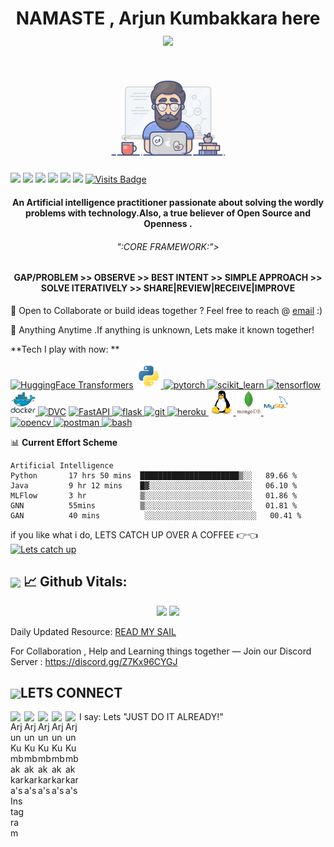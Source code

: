 <p align = "center">
 
 <h1><p align="center">NAMASTE ,  Arjun Kumbakkara  here <a href="https://arjunkumbakkara.github.io/"><img src="https://media.giphy.com/media/hvRJCLFzcasrR4ia7z/giphy.gif" width="35px"></h1></a></p>
 
 <p align="center" ><img 
 src="https://github.com/arjunKumbakkara/arjunkumbakkara/blob/main/assets/UltimateCoding1.gif" width="40%"/></p>
 
[<img src ="https://img.shields.io/badge/portfolio-%23.svg?&style=for-the-badge&logo=&logoColor=white%22">](https://arjunkumbakkara.github.io/)
[<img src="https://img.shields.io/badge/twitter-%231DA1F2.svg?&style=for-the-badge&logo=twitter&logoColor=white" />](https://twitter.com/arjunkumbakkara) 
[<img src="https://img.shields.io/badge/linkedin-%230077B5.svg?&style=for-the-badge&logo=linkedin&logoColor=white" />](https://www.linkedin.com/in/arjunkumbakkara/)
[<img src = "https://img.shields.io/badge/Medium-12100E?style=for-the-badge&logo=medium&logoColor=white">](https://medium.com/@arjunkumbakkara)
[<img src = "https://img.shields.io/badge/instagram-%23E4405F.svg?&style=for-the-badge&logo=instagram&logoColor=white">](https://www.instagram.com/arjunkumbakkara_/)
[<img src="https://img.shields.io/badge/facebook-%231877F2.svg?&style=for-the-badge&logo=facebook&logoColor=white" />](https://www.facebook.com/arjun.kumbakkara/) 
[![Visits Badge](https://badges.pufler.dev/visits/arjunkumbakkara/arjunkumbakkara?style=for-the-badge)](https://github.com/arjunkumbakkara)

<h4><p align="center">An Artificial intelligence practitioner passionate about solving the wordly problems with technology.Also, a true believer of  Open Source and Openness .<a href="https://arjunkumbakkara.github.io/"></h4></a></p>
<h6><p align="center">":CORE FRAMEWORK:"></h4></a></p>
<h4><p align="center"> GAP/PROBLEM >> OBSERVE >> BEST INTENT >> SIMPLE APPROACH >> SOLVE ITERATIVELY >> SHARE|REVIEW|RECEIVE|IMPROVE </h3></a></p>

💼 Open to Collaborate or build ideas together ? Feel free to reach @ [email](mailto:arjunkumbakkara@gmail.com) :)

💬 Anything Anytime .If anything is unknown, Lets make it known together!


**Tech I play with now: **  
<p align="left"> <a href="https://huggingface.co/" target="_blank"> <img alt="HuggingFace Transformers"  src="https://huggingface.co/front/assets/huggingface_logo-noborder.svg" width="40" height="40"/></a> <a href="https://www.python.org" target="_blank"> <img src="https://raw.githubusercontent.com/devicons/devicon/master/icons/python/python-original.svg" alt="python" width="40" height="40"/> </a> <a href="https://pytorch.org/" target="_blank"> <img src="https://www.vectorlogo.zone/logos/pytorch/pytorch-icon.svg" alt="pytorch" width="40" height="40"/> </a> <a href="https://scikit-learn.org/" target="_blank"> <img src="https://upload.wikimedia.org/wikipedia/commons/0/05/Scikit_learn_logo_small.svg" alt="scikit_learn" width="40" height="40"/> </a> <a href="https://www.tensorflow.org" target="_blank"> <img src="https://www.vectorlogo.zone/logos/tensorflow/tensorflow-icon.svg" alt="tensorflow" width="40" height="40"/> </a> <a href="https://www.docker.com/" target="_blank"> <img src="https://raw.githubusercontent.com/devicons/devicon/master/icons/docker/docker-original-wordmark.svg" alt="docker" width="40" height="40"/> </a><a href="https://dvc.org/" target="_blank"> <img alt="DVC"  src="https://storage.yandexcloud.net/datasouls-ods/cache/3e/ae/3eae0f21c019cbbd0fb615d7d16e27a0.jpg" width="40" height="40"/></a> <a href="https://fastapi.tiangolo.com/" target="_blank"> <img alt="FastAPI"  src="https://fastapi.tiangolo.com/img/logo-margin/logo-teal.png" width="50" height="40"/></a><a href="https://flask.palletsprojects.com/" target="_blank"> <img src="https://www.vectorlogo.zone/logos/pocoo_flask/pocoo_flask-icon.svg" alt="flask" width="40" height="40"/> </a> <a href="https://git-scm.com/" target="_blank"> <img src="https://www.vectorlogo.zone/logos/git-scm/git-scm-icon.svg" alt="git" width="40" height="40"/> </a> <a href="https://heroku.com" target="_blank"> <img src="https://www.vectorlogo.zone/logos/heroku/heroku-icon.svg" alt="heroku" width="40" height="40"/> </a>  <a href="https://www.linux.org/" target="_blank"> <img src="https://raw.githubusercontent.com/devicons/devicon/master/icons/linux/linux-original.svg" alt="linux" width="40" height="40"/> </a> <a href="https://www.mongodb.com/" target="_blank"> <img src="https://raw.githubusercontent.com/devicons/devicon/master/icons/mongodb/mongodb-original-wordmark.svg" alt="mongodb" width="40" height="40"/> </a> <a href="https://www.mysql.com/" target="_blank"> <img src="https://raw.githubusercontent.com/devicons/devicon/master/icons/mysql/mysql-original-wordmark.svg" alt="mysql" width="40" height="40"/> </a> <a href="https://opencv.org/" target="_blank"> <img src="https://www.vectorlogo.zone/logos/opencv/opencv-icon.svg" alt="opencv" width="40" height="40"/> </a> <a href="https://postman.com" target="_blank"> <img src="https://www.vectorlogo.zone/logos/getpostman/getpostman-icon.svg" alt="postman" width="40" height="40"/> </a>   <a href="https://www.gnu.org/software/bash/" target="_blank"> <img src="https://www.vectorlogo.zone/logos/gnu_bash/gnu_bash-icon.svg" alt="bash" width="40" height="40"/> </a></p>

📊 **Current Effort Scheme**
<!--START_SECTION:waka-->
```text
Artificial Intelligence 
Python       17 hrs 50 mins  ██████████████████████▒░░   89.66 % 
Java         9 hr 12 mins    █▓░░░░░░░░░░░░░░░░░░░░░░░   06.10 % 
MLFlow       3 hr            ▒░░░░░░░░░░░░░░░░░░░░░░░░   01.86 % 
GNN          55mins          ▒░░░░░░░░░░░░░░░░░░░░░░░░   01.81 % 
GAN          40 mins          ░░░░░░░░░░░░░░░░░░░░░░░░░   00.41 % 
```
<!--END_SECTION:waka-->

if you like what i do, LETS CATCH UP OVER A COFFEE 👉👈 <a href="https://www.buymeacoffee.com/arjunkumbakkara" target="_blank"><img src="https://cdn.buymeacoffee.com/buttons/v2/default-red.png" alt="Lets catch up" width="150" ></a>

<summary><h2><img src="https://emojis.slackmojis.com/emojis/images/1471045852/841/hero.gif?1471045852" align="center"
                width="28" /> 📈 Github Vitals:</h2> </summary>

<p align = "center">
  <img src = "https://github-readme-stats.vercel.app/api?username=arjunkumbakkara&show_icons=true&count_private=true&theme=vue&hide=issues&line_height=32">
  <img src = "https://github-readme-streak-stats.herokuapp.com?user=arjunkumbakkara&theme=tokyonight&hide_border=true&date_format=M%20j%5B%2C%20Y%5D">
</p>


Daily Updated Resource: 
[READ MY SAIL](https://medium.com/@arjunkumbakkara)


For Collaboration , Help and Learning things together —
Join our Discord Server : https://discord.gg/Z7Kx96CYGJ



<summary><h2><img src="https://emojis.slackmojis.com/emojis/images/1579216111/7550/pikachu_wave.gif?1579216111" align="center"
                width="28" />LETS CONNECT</h2></summary>

<a href="https://www.instagram.com/arjunkumbakkara_/">
  <img align="left" alt="ArjunKumbakkara's Instagram" width="22px" src="https://raw.githubusercontent.com/hussainweb/hussainweb/main/icons/instagram.png" />
</a>
<a href="https://discord.com/ArjunKumbakkara#7858">
  <img align="left" alt="ArjunKumbakkara's" width="22px" src="https://raw.githubusercontent.com/peterthehan/peterthehan/master/assets/discord.svg" />
</a>
<a href="https://twitter.com/arjunkumbakkara">
  <img align="left" alt="ArjunKumbakkara's" width="22px" src="https://raw.githubusercontent.com/peterthehan/peterthehan/master/assets/twitter.svg" />
</a>
<a href="https://www.linkedin.com/in/arjunkumbakkara/">
  <img align="left" alt="ArjunKumbakkara's" width="22px" src="https://raw.githubusercontent.com/peterthehan/peterthehan/master/assets/linkedin.svg" />
</a>
<a href="https://open.spotify.com/user/31zmthjkjcomm35fljj6mv2yrszu">
  <img align="left" alt="ArjunKumbakkara's" width="22px" src="https://raw.githubusercontent.com/peterthehan/peterthehan/master/assets/spotify.svg" />
</a>



I say: Lets "JUST DO IT ALREADY!"





